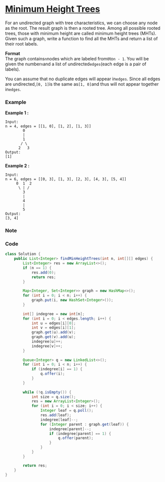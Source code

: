 # [Minimum Height Trees](https://leetcode.com/problems/minimum-height-trees/description/)

For an undirected graph with tree characteristics, we can choose any node as the root. The result graph is then a rooted tree. Among all possible rooted trees, those with minimum height are called minimum height trees \(MHTs\). Given such a graph, write a function to find all the MHTs and return a list of their root labels.

**Format**  
The graph contains`n`nodes which are labeled from`0`to`n - 1`. You will be given the number`n`and a list of undirected`edges`\(each edge is a pair of labels\).

You can assume that no duplicate edges will appear in`edges`. Since all edges are undirected,`[0, 1]`is the same as`[1, 0]`and thus will not appear together in`edges`.

### Example

**Example 1 :**

```
Input:
n = 4, edges = [[1, 0], [1, 2], [1, 3]]
        0
        |
        1
       / \
      2   3 
Output:
[1]
```

**Example 2 :**

```
Input:
n = 6, edges = [[0, 3], [1, 3], [2, 3], [4, 3], [5, 4]]
     0  1  2
      \ | /
        3
        |
        4
        |
        5 
Output:
[3, 4]
```

### Note



### Code

```java
class Solution {
    public List<Integer> findMinHeightTrees(int n, int[][] edges) {
        List<Integer> res = new ArrayList<>();
        if (n == 1) {
            res.add(0);
            return res;
        }
        
        Map<Integer, Set<Integer>> graph = new HashMap<>();
        for (int i = 0; i < n; i++) {
            graph.put(i, new HashSet<Integer>());
        }
        
        int[] indegree = new int[n];
        for (int i = 0; i < edges.length; i++) {
            int u = edges[i][0];
            int v = edges[i][1];
            graph.get(u).add(v);
            graph.get(v).add(u);
            indegree[u]++;
            indegree[v]++;
        }
        
        Queue<Integer> q = new LinkedList<>();
        for (int i = 0; i < n; i++) {
            if (indegree[i] == 1) {
                q.offer(i);
            }
        }
        
        while (!q.isEmpty()) {
            int size = q.size();
            res = new ArrayList<Integer>();
            for (int i = 0; i < size; i++) {
                Integer leaf = q.poll();
                res.add(leaf);
                indegree[leaf]--;
                for (Integer parent : graph.get(leaf)) {
                    indegree[parent]--;
                    if (indegree[parent] == 1) {
                        q.offer(parent);
                    }
                }
            }
        }

        return res;
    }
}
```



